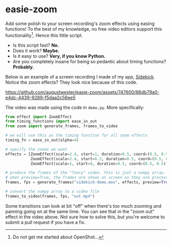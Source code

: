 # easie-zoom

Add some polish to your screen recording's zoom effects using easing functions! To the best of my knowledge, no free video editors support this functionality[^1]. Hence this little script.

* Is this script fast? **No.**
* Does it work? **Maybe.**
* Is it easy to use? **Very, if you know Python.**
* Are you completely insane for being so pedantic about timing functions? **Probably.**

Below is an example of a screen recording I made of my app, [Sidekick](https://sidekiiick.com). Notice the zoom effects? They look nice because of this code.

https://github.com/augustwester/easie-zoom/assets/747600/86db79a0-e4dc-4439-9289-f5daa2c56ee5

The video was made using the code in `demo.py`. More specifically:

```python
from effect import ZoomEffect
from timing_functions import ease_in_out
from zoom import generate_frames, frames_to_video

# we will use this as the timing function for all zoom effects
timing_fn = ease_in_out(alpha=4)

# specify the zooms we want
effects = [ZoomEffect(scale=2.4, start=1, duration=0.5, coord=(0.5, 0.55), timing_fn=timing_fn),
           ZoomEffect(scale=2.4, start=6.2, duration=0.5, coord=(0.5, 0.18), timing_fn=timing_fn),
           ZoomEffect(scale=1, start=8, duration=0.5, coord=(0.5, 0.5), timing_fn=timing_fn)]

# produce the frames of the "fancy" video. this is just a numpy array.
# when preview=True, the frames are shown on screen as they are processed.
frames, fps = generate_frames("sidekick-demo.mov", effects, preview=True)

# convert the numpy array to a video file
frames_to_video(frames, fps, "out.mp4")
```

Some transitions can look at bit "off" when there's too much zooming and panning going on at the same time. You can see that in the "zoom out" effect in the video above. Not sure how to solve this, but you're welcome to submit a pull request if you have a fix.

[^1]: Do not get me started about OpenShot...
